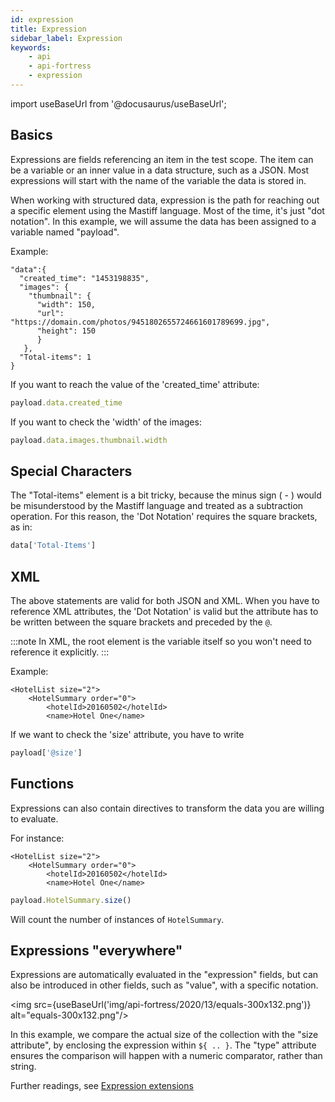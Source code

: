 ```yaml
---
id: expression
title: Expression
sidebar_label: Expression
keywords:
    - api
    - api-fortress
    - expression
---
```


import useBaseUrl from '@docusaurus/useBaseUrl';

## Basics

Expressions are fields referencing an item in the test scope. The item can be a variable or an inner value in a data structure, such as a JSON. Most expressions will start with the name of the variable the data is stored in.

When working with structured data, expression is the path for reaching out a specific element using the Mastiff language. Most of the time, it's just "dot notation". In this example, we will assume the data has been assigned to a variable named "payload".

Example:

```
"data":{
  "created_time": "1453198835",
  "images": {
    "thumbnail": {
      "width": 150,
      "url": "https://domain.com/photos/9451802655724661601789699.jpg",
      "height": 150
      }
   },
  "Total-items": 1
}
```

If you want to reach the value of the 'created\_time' attribute:

```js
payload.data.created_time
```

If you want to check the 'width' of the images:

```js
payload.data.images.thumbnail.width
```

## Special Characters

The "Total-items" element is a bit tricky, because the minus sign ( - ) would be misunderstood by the Mastiff language and treated as a subtraction operation. For this reason, the 'Dot Notation' requires the square brackets, as in:

```js
data['Total-Items']
```

## XML

The above statements are valid for both JSON and XML. When you have to reference XML attributes, the 'Dot Notation' is valid but the attribute has to be written between the square brackets and preceded by the `@`.

:::note
In XML, the root element is the variable itself so you won't need to reference it explicitly.
:::

Example:

```
<HotelList size="2">
    <HotelSummary order="0">
        <hotelId>20160502</hotelId>
        <name>Hotel One</name>
```

If we want to check the 'size' attribute, you have to write

```js
payload['@size']
```

## Functions

Expressions can also contain directives to transform the data you are willing to evaluate.

For instance:

```
<HotelList size="2">
    <HotelSummary order="0">
        <hotelId>20160502</hotelId>
        <name>Hotel One</name>
```

```js
payload.HotelSummary.size()
```

Will count the number of instances of `HotelSummary`.

## Expressions "everywhere"

Expressions are automatically evaluated in the "expression" fields, but can also be introduced in other fields, such as "value", with a specific notation.

<img src={useBaseUrl('img/api-fortress/2020/13/equals-300x132.png')} alt="equals-300x132.png"/>

In this example, we compare the actual size of the collection with the "size attribute", by enclosing the expression within `${ .. }`. The "type" attribute ensures the comparison will happen with a numeric comparator, rather than string.

Further readings, see [Expression extensions](/api-testing/mark2/reference/expression-language-extensions)
